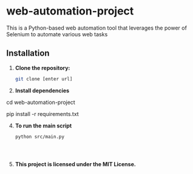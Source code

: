 # web-automation-project
This is a Python-based web automation tool that leverages the power of Selenium to automate various web tasks


## Installation
1. **Clone the repository:**
   ```bash
   git clone [enter url]

2. **Install dependencies**
   
cd web-automation-project

pip install -r requirements.txt



4. **To run the main script**
      ```bash
   python src/main.py





  5. **This project is licensed under the MIT License.**

